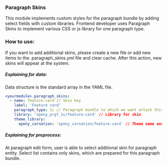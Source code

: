 ### Paragraph Skins
This module implements custom styles for the paragraph bundle by adding select fields with custom libraries.
Frontend developer uses Paragraph Skins to implement various CSS or js library for one paragraph type.

### How to use:
If you want to add additional skins, please create a new file or add new items to the
<yourmodule>.paragraph_skins.yml file and clear cache.
After this action, new skins will appear at the system.

##### Explaining for data:
Data structure is the standard array in the YAML file.
```yaml
<yourmodule>.paragraph_skins:
  - name: feature-card // Skin key
    label: 'Feature card'
    paragraph_type: 1c // Paragraph bundle to which we want attach this skin
    library: 'openy_prgf_1c/feature-card' // Library for skin
    theme_library:
      openy_carnation: 'openy_carnation/feature-card' // Theme name and library name
```

##### Explaining for preprocess:

At paragraph edit form, user is able to select additional skin for paragraph entity.
Select list contains only skins, which are prepared for this paragraph bundle.
